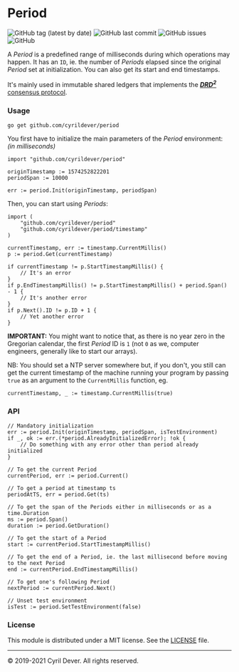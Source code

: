 # Period

![GitHub tag (latest by date)](https://img.shields.io/github/v/tag/cyrildever/period)
![GitHub last commit](https://img.shields.io/github/last-commit/cyrildever/period)
![GitHub issues](https://img.shields.io/github/issues/cyrildever/period)
![GitHub](https://img.shields.io/github/license/cyrildever/period)

A _Period_ is a predefined range of milliseconds during which operations may happen.
It has an `ID`, ie. the number of _Periods_ elapsed since the original _Period_ set at initialization.
You can also get its start and end timestamps.

It's mainly used in immutable shared ledgers that implements the [**_DRD<sup>2</sup>_** consensus protocol](https://github.com/cyrildever/drd2).


### Usage

```console
go get github.com/cyrildever/period
```

You first have to initialize the main parameters of the _Period_ environment: _(in milliseconds)_
```golang
import "github.com/cyrildever/period"

originTimestamp := 1574252822201
periodSpan := 10000

err := period.Init(originTimestamp, periodSpan)
```

Then, you can start using _Periods_:
```golang
import (
    "github.com/cyrildever/period"
    "github.com/cyrildever/period/timestamp"
)

currentTimestamp, err := timestamp.CurrentMillis()
p := period.Get(currentTimestamp)

if currentTimestamp != p.StartTimestampMillis() {
    // It's an error
}
if p.EndTimestampMillis() != p.StartTimestampMillis() + period.Span() - 1 {
    // It's another error
}
if p.Next().ID != p.ID + 1 {
    // Yet another error
}
```

**IMPORTANT:** You might want to notice that, as there is no year zero in the Gregorian calendar, the first _Period_ ID is `1` (not `0` as we, computer engineers, generally like to start our arrays).


NB: You should set a NTP server somewhere but, if you don't, you still can get the current timestamp of the machine running your program by passing `true` as an argument to the `CurrentMillis` function, eg.
```golang
currentTimestamp, _ := timestamp.CurrentMillis(true)
```


### API

```golang
// Mandatory initialization
err := period.Init(originTimestamp, periodSpan, isTestEnvironment)
if _, ok := err.(*period.AlreadyInitializedError); !ok {
    // Do something with any error other than period already initialized
}

// To get the current Period
currentPeriod, err := period.Current()

// To get a period at timestamp ts
periodAtTS, err = period.Get(ts)

// To get the span of the Periods either in milliseconds or as a time.Duration
ms := period.Span()
duration := period.GetDuration()

// To get the start of a Period
start := currentPeriod.StartTimestampMillis()

// To get the end of a Period, ie. the last millisecond before moving to the next Period
end := currentPeriod.EndTimestampMillis()

// To get one's following Period
nextPeriod := currentPeriod.Next()

// Unset test environment
isTest := period.SetTestEnvironment(false)
```


### License

This module is distributed under a MIT license.
See the [LICENSE](LICENSE) file.


<hr />
&copy; 2019-2021 Cyril Dever. All rights reserved.